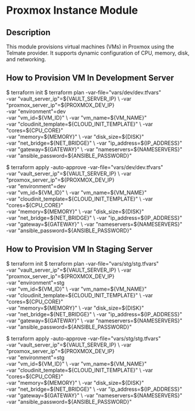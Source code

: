 # Proxmox Instance Module

## Description
This module provisions virtual machines (VMs) in Proxmox using the Telmate provider. 
It supports dynamic configuration of CPU, memory, disk, and networking.

## How to Provision VM In Development Server
$ terraform init
$ terraform plan -var-file="vars/dev/dev.tfvars" \
    -var "vault_server_ip"=${VAULT_SERVER_IP} \
    -var "proxmox_server_ip"=${PROXMOX_DEV_IP} \
    -var "environment"=dev \
    -var "vm_id=${VM_ID}" \
    -var "vm_name=${VM_NAME}" \
    -var "cloudinit_template=${CLOUD_INIT_TEMPLATE}" \
    -var "cores=${CPU_CORE}" \
    -var "memory=${MEMORY}" \
    -var "disk_size=${DISK}" \
    -var "net_bridge=${NET_BRIDGE}" \
    -var "ip_address=${IP_ADDRESS}" \
    -var "gateway=${GATEWAY}" \
    -var "nameservers=${NAMESERVERS}" \
    -var "ansible_password=${ANSIBLE_PASSWORD}"

$ terraform apply -auto-approve -var-file="vars/dev/dev.tfvars" \
  -var "vault_server_ip"=${VAULT_SERVER_IP} \
  -var "proxmox_server_ip"=${PROXMOX_DEV_IP} \
  -var "environment"=dev \
  -var "vm_id=${VM_ID}" \
  -var "vm_name=${VM_NAME}" \
  -var "cloudinit_template=${CLOUD_INIT_TEMPLATE}" \
  -var "cores=${CPU_CORE}" \
  -var "memory=${MEMORY}" \
  -var "disk_size=${DISK}" \
  -var "net_bridge=${NET_BRIDGE}" \
  -var "ip_address=${IP_ADDRESS}" \
  -var "gateway=${GATEWAY}" \
  -var "nameservers=${NAMESERVERS}" \
  -var "ansible_password=${ANSIBLE_PASSWORD}"


  ## How to Provision VM In Staging Server
$ terraform init
$ terraform plan -var-file="vars/stg/stg.tfvars" \
    -var "vault_server_ip"=${VAULT_SERVER_IP} \
    -var "proxmox_server_ip"=${PROXMOX_DEV_IP} \
    -var "environment"=stg \
    -var "vm_id=${VM_ID}" \
    -var "vm_name=${VM_NAME}" \
    -var "cloudinit_template=${CLOUD_INIT_TEMPLATE}" \
    -var "cores=${CPU_CORE}" \
    -var "memory=${MEMORY}" \
    -var "disk_size=${DISK}" \
    -var "net_bridge=${NET_BRIDGE}" \
    -var "ip_address=${IP_ADDRESS}" \
    -var "gateway=${GATEWAY}" \
    -var "nameservers=${NAMESERVERS}" \
    -var "ansible_password=${ANSIBLE_PASSWORD}"

$ terraform apply -auto-approve -var-file="vars/stg/stg.tfvars" \
  -var "vault_server_ip"=${VAULT_SERVER_IP} \
  -var "proxmox_server_ip"=${PROXMOX_DEV_IP} \
  -var "environment"=stg \
  -var "vm_id=${VM_ID}" \
  -var "vm_name=${VM_NAME}" \
  -var "cloudinit_template=${CLOUD_INIT_TEMPLATE}" \
  -var "cores=${CPU_CORE}" \
  -var "memory=${MEMORY}" \
  -var "disk_size=${DISK}" \
  -var "net_bridge=${NET_BRIDGE}" \
  -var "ip_address=${IP_ADDRESS}" \
  -var "gateway=${GATEWAY}" \
  -var "nameservers=${NAMESERVERS}" \
  -var "ansible_password=${ANSIBLE_PASSWORD}"